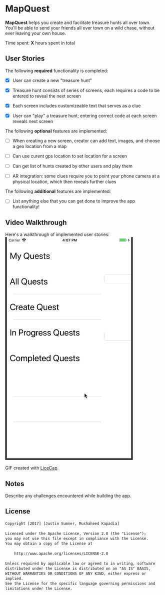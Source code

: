 # MapQuest

**MapQuest** helps you create and facilitate treasure hunts all over town.
You'll be able to send your friends all over town on a wild chase, without ever leaving your own house.

Time spent: **X** hours spent in total

## User Stories

The following **required** functionality is completed:
- [x] User can create a new "treasure hunt"
- [x] Treasure hunt consists of series of screens, each requires a code to be entered to reveal the next screen
- [x] Each screen includes customizeable text that serves as a clue
- [x] User can "play" a treasure hunt; entering correct code at each screen reveals next screen


The following **optional** features are implemented:
- [ ] When creating a new screen, creator can add text, images, and choose a geo location from a map
- [ ] Can use curent gps location to set location for a screen
- [ ] Can get list of hunts created by other users and play them
- [ ] AR integration: some clues require you to point your phone camera at a physical location, which then reveals further clues


The following **additional** features are implemented:

- [ ] List anything else that you can get done to improve the app functionality!

## Video Walkthrough

Here's a walkthrough of implemented user stories:
<img src='https://github.com/Quest-Makers/MapQuest/blob/master/map.gif' title='Video Walkthrough' width='' alt='Video Walkthrough' />


GIF created with [LiceCap](http://www.cockos.com/licecap/).

## Notes

Describe any challenges encountered while building the app.

## License

    Copyright [2017] [Justin Sumner, Mushaheed Kapadia]

    Licensed under the Apache License, Version 2.0 (the "License");
    you may not use this file except in compliance with the License.
    You may obtain a copy of the License at

        http://www.apache.org/licenses/LICENSE-2.0

    Unless required by applicable law or agreed to in writing, software
    distributed under the License is distributed on an "AS IS" BASIS,
    WITHOUT WARRANTIES OR CONDITIONS OF ANY KIND, either express or implied.
    See the License for the specific language governing permissions and
    limitations under the License.
